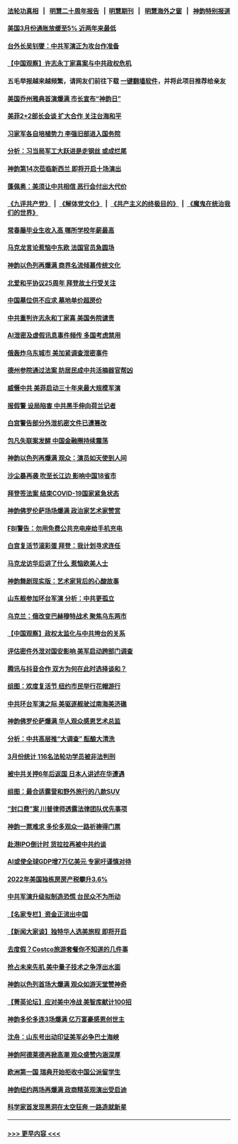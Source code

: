 #### [法轮功真相](https://github.com/gfw-breaker/truth/blob/master/README.md?t=0) &nbsp;&nbsp;|&nbsp;&nbsp; [明慧二十周年报告](https://github.com/gfw-breaker/mh-reports/blob/master/README.md?t=0) &nbsp;&nbsp;|&nbsp;&nbsp;[明慧期刊](https://github.com/gfw-breaker/mh-qikan) &nbsp;&nbsp;|&nbsp;&nbsp; [明慧海外之窗](https://github.com/gfw-breaker/mh-news/blob/master/README.md?t=0) &nbsp;&nbsp;|&nbsp;&nbsp; [神韵特别报道](https://github.com/gfw-breaker/mh-news/blob/master/shenyun.md?t=0)
#### [美国3月份通胀放缓至5% 近两年来最低](../pages/nf4514/n13971380.md?t=04130943) 
#### [台外长吴钊燮：中共军演正为攻台作准备](../pages/nf4514/n13971176.md?t=04130943) 
#### [【中国观察】许志永丁家喜案与中共政权危机](../pages/nf4514/n13971140.md?t=04130943) 
#### 五毛举报越来越频繁，请网友们前往下载 [一键翻墙软件](https://github.com/gfw-breaker/ssr-accounts)，并将此项目推荐给亲友
#### [美国乔州雅典首演爆满 市长宣布“神韵日”](../pages/nf4514/n13971190.md?t=04130943) 
#### [美菲2+2部长会谈 扩大合作 关注台海和平](../pages/nf4514/n13971089.md?t=04130943) 
#### [习家军各自培植势力 李强旧部进入国务院](../pages/nf4514/n13970861.md?t=04130943) 
#### [分析：习当局军工大跃进是走钢丝 或成烂尾](../pages/nf4514/n13970620.md?t=04130943) 
#### [神韵第14次莅临新西兰 即将开启十场演出](../pages/nf4514/n13970943.md?t=04130943) 
#### [蓬佩奥：美须让中共相信 恶行会付出大代价](../pages/nf4514/n13970850.md?t=04130943) 
#### [《九评共产党》](https://github.com/begood0513/9ping.md/blob/master/README.md) &nbsp;|&nbsp; [《解体党文化》](../../../../jtdwh.md/blob/master/README.md)  &nbsp;|&nbsp; [《共产主义的终极目的》](../../../../gczydzjmd.md/blob/master/README.md) &nbsp;|&nbsp; [《魔鬼在统治我们的世界》](../../../../mgztzwmdsj.md/blob/master/README.md) 
#### [常春藤毕业生收入高 哪所学校年薪最高](../pages/nf4514/n13970686.md?t=04130943) 
#### [马克龙言论惹恼中东欧 法国官员急圆场](../pages/nf4514/n13970717.md?t=04130943) 
#### [神韵以色列再爆满 商界名流倾慕传统文化](../pages/nf4514/n13970779.md?t=04130943) 
#### [北爱和平协议25周年 拜登故土行受关注](../pages/nf4514/n13970532.md?t=04130943) 
#### [中国墓位供不应求 墓地单价超房价](../pages/nf4514/n13969889.md?t=04130943) 
#### [中共重判许志永和丁家喜 美国务院谴责](../pages/nf4514/n13970667.md?t=04130943) 
#### [AI泄密及虚假讯息事件频传 多国考虑禁用](../pages/nf4514/n13970665.md?t=04130943) 
#### [俄轰炸乌东城市 美加紧调查泄密事件](../pages/nf4514/n13970533.md?t=04130943) 
#### [德州参院通过法案 防居民成中共活摘器官帮凶](../pages/nf4514/n13970463.md?t=04130943) 
#### [威慑中共 美菲启动三十年来最大规模军演](../pages/nf4514/n13970319.md?t=04130943) 
#### [报假警 设局陷害 中共黑手伸向荷兰记者](../pages/nf4514/n13970125.md?t=04130943) 
#### [白宫警告部分外泄机密文件已遭篡改](../pages/nf4514/n13970184.md?t=04130943) 
#### [包凡失联案发酵 中国金融圈持续震荡](../pages/nf4514/n13970306.md?t=04130943) 
#### [神韵以色列再爆满 观众：演员如天使到人间](../pages/nf4514/n13970238.md?t=04130943) 
#### [沙尘暴再袭 吹至长江边 影响中国18省市](../pages/nf4514/n13970109.md?t=04130943) 
#### [拜登签法案 结束COVID-19国家紧急状态](../pages/nf4514/n13970104.md?t=04130943) 
#### [神韵佛罗伦萨场场爆满 政治家艺术家赞赏](../pages/nf4514/n13970180.md?t=04130943) 
#### [FBI警告：勿用免费公共充电座给手机充电](../pages/nf4514/n13969957.md?t=04130943) 
#### [白宫复活节滚彩蛋 拜登：我计划寻求连任](../pages/nf4514/n13969888.md?t=04130943) 
#### [马克龙访华后讲了什么 惹恼欧美人士](../pages/nf4514/n13969877.md?t=04130943) 
#### [神韵舞剧现实版：艺术家背后的心酸故事](../pages/nf4514/n13968343.md?t=04130943) 
#### [山东舰参加环台军演 分析：中共更孤立](../pages/nf4514/n13969834.md?t=04130943) 
#### [乌克兰：俄改变巴赫穆特战术 聚焦乌东两市](../pages/nf4514/n13969705.md?t=04130943) 
#### [【中国观察】政权太监化与中共垮台的关系](../pages/nf4514/n13969691.md?t=04130943) 
#### [评估密件外泄对国安影响 美军启动跨部门调查](../pages/nf4514/n13969352.md?t=04130943) 
#### [腾讯与抖音合作 双方为何在此时选择谈和？](../pages/nf4514/n13969457.md?t=04130943) 
#### [组图：欢度复活节 纽约市民举行花帽游行](../pages/nf4514/n13969117.md?t=04130943) 
#### [中共环台军演之际 美驱逐舰驶过南海美济礁](../pages/nf4514/n13969324.md?t=04130943) 
#### [神韵佛罗伦萨爆满 华人观众感恩艺术总监](../pages/nf4514/n13969447.md?t=04130943) 
#### [分析：中共高层推“大调查” 酝酿大清洗](../pages/nf4514/n13969255.md?t=04130943) 
#### [3月份统计 116名法轮功学员被非法判刑](../pages/nf4514/n13967624.md?t=04130943) 
#### [被中共关押6年后返国 日本人讲述在华遭遇](../pages/nf4514/n13969163.md?t=04130943) 
#### [组图：最合适露营和野外旅行的八款SUV](../pages/nf4514/n13965255.md?t=04130943) 
#### [“封口费”案 川普律师透露法律团队优先事项](../pages/nf4514/n13969111.md?t=04130943) 
#### [神韵一票难求 多伦多观众一路祈祷得门票](../pages/nf4514/n13969317.md?t=04130943) 
#### [赴港IPO倒计时 货拉拉再被中共约谈](../pages/nf4514/n13968862.md?t=04130943) 
#### [AI或使全球GDP增7万亿美元 专家吁谨慎对待](../pages/nf4514/n13968459.md?t=04130943) 
#### [2022年美国独栋房房产税攀升3.6%](../pages/nf4514/n13968432.md?t=04130943) 
#### [中共军演升级拟制造恐慌 台民众不为所动](../pages/nf4514/n13969065.md?t=04130943) 
#### [【名家专栏】资金正流出中国](../pages/nf4514/n13965018.md?t=04130943) 
#### [【新闻大家谈】独特华人选美旅程 即将开启](../pages/nf4514/n13968375.md?t=04130943) 
#### [去度假？Costco旅游套餐你不知道的几件事](../pages/nf4514/n13966152.md?t=04130943) 
#### [抢占未来先机 美中量子技术之争浮出水面](../pages/nf4514/n13967804.md?t=04130943) 
#### [神韵以色列首场大爆满 观众如游天堂赞神奇](../pages/nf4514/n13968859.md?t=04130943) 
#### [【菁英论坛】应对美中冷战 美智库献计100招](../pages/nf4514/n13968436.md?t=04130943) 
#### [神韵多伦多连3场爆满 亿万富豪感恩创世主](../pages/nf4514/n13968723.md?t=04130943) 
#### [沈舟：山东号出动印证美军必争巴士海峡](../pages/nf4514/n13968378.md?t=04130943) 
#### [神韵阿德莱德再掀高潮 观众盛赞内涵深厚](../pages/nf4514/n13968420.md?t=04130943) 
#### [欧洲第一国 瑞典开始拒收中国公派留学生](../pages/nf4514/n13968149.md?t=04130943) 
#### [神韵纽约两场再爆满 政商精英观演出受启迪](../pages/nf4514/n13968701.md?t=04130943) 
#### [科学家首发现黑洞在太空狂奔 一路造就新星](../pages/nf4514/n13968248.md?t=04130943) 

----
#### [ >>> 更早内容 <<< ](../indexes/nf4514-earlier.md)
